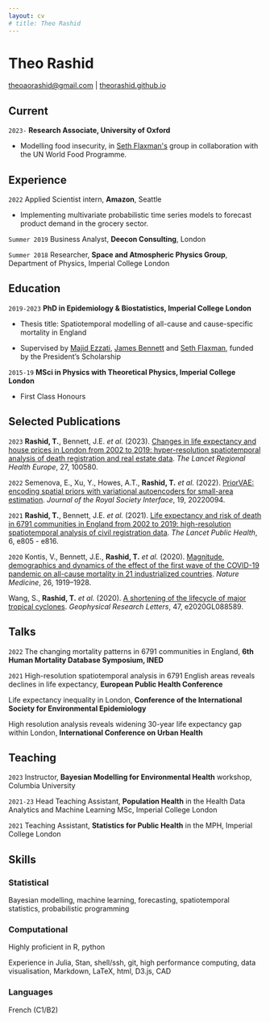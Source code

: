 ```yaml
---
layout: cv
# title: Theo Rashid
---
```

# Theo Rashid
<!-- Physicist, Mathematician, Statistician. -->

<div id="webaddress">
<a href="mailto:theoaorashid@gmail.com">theoaorashid@gmail.com</a>
| <a href="https://theorashid.github.io">theorashid.github.io</a>
</div>

## Current

`2023-`
__Research Associate, University of Oxford__

- Modelling food insecurity, in [Seth Flaxman's](https://sethrf.com) group in collaboration with the UN World Food Programme.

## Experience

`2022`
Applied Scientist intern, __Amazon__, Seattle

- Implementing multivariate probabilistic time series models to forecast product demand in the grocery sector.

`Summer 2019`
Business Analyst, __Deecon Consulting__, London

`Summer 2018`
Researcher, __Space and Atmospheric Physics Group__, Department of Physics, Imperial College London

<!-- `Summer 2014`
Nuffield Research Placement, __Spectroscopy and Dynamics Group__, Department of Chemistry, University of Leicester -->

## Education

`2019-2023`
__PhD in Epidemiology & Biostatistics, Imperial College London__

- Thesis title: Spatiotemporal modelling of all-cause and cause-specific mortality in England
<!-- - Scalable Bayesian models for estimating life expectancy over space and time -->
- Supervised by [Majid Ezzati](https://www.imperial.ac.uk/people/majid.ezzati), [James Bennett](https://www.imperial.ac.uk/people/umahx99) and [Seth Flaxman](https://sethrf.com), funded by the President’s Scholarship

`2015-19`
__MSci in Physics with Theoretical Physics, Imperial College London__

- First Class Honours

<!-- `2008-15`
__Leicester Grammar School__
- A Levels: Mathematics (A<sup>*</sup>), Further Mathematics (A<sup>*</sup>), Physics (A<sup>*</sup>), Chemistry (A<sup>*</sup>) -->
<!-- - GCSEs: 10 A<sup>*</sup>s including English -->

## Selected Publications

`2023`
__Rashid, T.__, Bennett, J.E. _et al._ (2023). [Changes in life expectancy and house prices in London from 2002 to 2019: hyper-resolution spatiotemporal analysis of death registration and real estate data](https://www.thelancet.com/journals/lanepe/article/PIIS2666-7762(22)00276-9/fulltext). _The Lancet Regional Health Europe_, 27, 100580.

`2022`
Semenova, E., Xu, Y., Howes, A.T., __Rashid, T.__ _et al._ (2022). [PriorVAE: encoding spatial priors with variational autoencoders for small-area estimation](https://royalsocietypublishing.org/doi/10.1098/rsif.2022.0094). _Journal of the Royal Society Interface_, 19, 20220094.

`2021`
__Rashid, T.__, Bennett, J.E. _et al._ (2021). [Life expectancy and risk of death in 6791 communities in England from 2002 to 2019: high-resolution spatiotemporal analysis of civil registration data](https://www.thelancet.com/journals/lanpub/article/PIIS2468-2667(21)00205-X/fulltext). _The Lancet Public Health_, 6, e805 - e816.

`2020`
Kontis, V., Bennett, J.E., __Rashid, T.__ _et al._ (2020). [Magnitude, demographics and dynamics of the effect of the first wave of the COVID-19 pandemic on all-cause mortality in 21 industrialized countries](https://www.nature.com/articles/s41591-020-1112-0). _Nature Medicine_, 26, 1919–1928.

Wang, S., __Rashid, T.__ _et al._ (2020). [A shortening of the lifecycle of major tropical cyclones](https://agupubs.onlinelibrary.wiley.com/doi/abs/10.1029/2020GL088589). _Geophysical Research Letters_, 47, e2020GL088589.

<!-- A list is also available [online](https://theorashid.github.io/#publications) -->

## Talks

`2022`
The changing mortality patterns in 6791 communities in England, __6th Human Mortality Database Symposium, INED__

`2021`
High-resolution spatiotemporal analysis in 6791 English areas reveals declines in life expectancy, __European Public Health Conference__

Life expectancy inequality in London, __Conference of the International Society for Environmental Epidemiology__

High resolution analysis reveals widening 30-year life expectancy gap within London, __International Conference on Urban Health__

## Teaching

`2023`
Instructor, __Bayesian Modelling for Environmental Health__ workshop, Columbia University

`2021-23`
Head Teaching Assistant, __Population Health__ in the Health Data Analytics and Machine Learning MSc, Imperial College London

`2021`
Teaching Assistant, __Statistics for Public Health__ in the MPH, Imperial College London

## Skills

### Statistical

Bayesian modelling, machine learning, forecasting, spatiotemporal statistics, probabilistic programming

### Computational

Highly proficient in R, python

Experience in Julia, Stan, shell/ssh, git, high performance computing, data visualisation, Markdown, LaTeX, html, D3.js, CAD

### Languages

French (C1/B2)

<!-- ### Footer

References on request. Last updated: July 2021 -->
